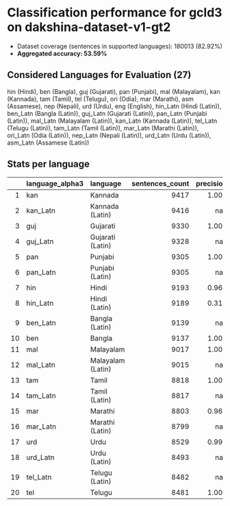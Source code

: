 # Classification performance for gcld3 on dakshina-dataset-v1-gt2

- Dataset coverage (sentences in supported languages): 180013 (82.92%)
- **Aggregated accuracy: 53.59%**

<h2 id="supported-languages">Considered Languages for Evaluation (27)</h2>

hin (Hindi), ben (Bangla), guj (Gujarati), pan (Punjabi), mal (Malayalam), kan (Kannada), tam (Tamil), tel (Telugu), ori (Odia), mar (Marathi), asm (Assamese), nep (Nepali), urd (Urdu), eng (English), hin_Latn (Hindi (Latin)), ben_Latn (Bangla (Latin)), guj_Latn (Gujarati (Latin)), pan_Latn (Punjabi (Latin)), mal_Latn (Malayalam (Latin)), kan_Latn (Kannada (Latin)), tel_Latn (Telugu (Latin)), tam_Latn (Tamil (Latin)), mar_Latn (Marathi (Latin)), ori_Latn (Odia (Latin)), nep_Latn (Nepali (Latin)), urd_Latn (Urdu (Latin)), asm_Latn (Assamese (Latin))

<h2 id="metrics-per-language">Stats per language</h2>

|    | language_alpha3   | language          |   sentences_count |   precision |   recall |    f1 |   tp |    fp |     tn |   fn |
|---:|:------------------|:------------------|------------------:|------------:|---------:|------:|-----:|------:|-------:|-----:|
|  1 | kan               | Kannada           |              9417 |       1.000 |    0.997 | 0.999 | 9392 |     0 | 170596 |   25 |
|  2 | kan_Latn          | Kannada (Latin)   |              9416 |     nan     |    0.000 | 0.000 |    0 |     0 | 170597 | 9416 |
|  3 | guj               | Gujarati          |              9330 |       1.000 |    0.999 | 0.999 | 9319 |     0 | 170683 |   11 |
|  4 | guj_Latn          | Gujarati (Latin)  |              9328 |     nan     |    0.000 | 0.000 |    0 |     0 | 170685 | 9328 |
|  5 | pan               | Punjabi           |              9305 |       1.000 |    0.999 | 0.999 | 9295 |     0 | 170708 |   10 |
|  6 | pan_Latn          | Punjabi (Latin)   |              9305 |     nan     |    0.000 | 0.000 |    0 |     0 | 170708 | 9305 |
|  7 | hin               | Hindi             |              9193 |       0.964 |    0.950 | 0.940 | 8729 |   322 | 170498 |  464 |
|  8 | hin_Latn          | Hindi (Latin)     |              9189 |       0.312 |    0.867 | 0.305 | 7970 | 17563 | 153261 | 1219 |
|  9 | ben_Latn          | Bangla (Latin)    |              9139 |     nan     |    0.000 | 0.000 |    0 |     0 | 170874 | 9139 |
| 10 | ben               | Bangla            |              9137 |       1.000 |    1.000 | 1.000 | 9133 |     0 | 170876 |    4 |
| 11 | mal               | Malayalam         |              9017 |       1.000 |    0.999 | 1.000 | 9012 |     0 | 170996 |    5 |
| 12 | mal_Latn          | Malayalam (Latin) |              9015 |     nan     |    0.000 | 0.000 |    0 |     0 | 170998 | 9015 |
| 13 | tam               | Tamil             |              8818 |       1.000 |    0.998 | 0.999 | 8798 |     0 | 171195 |   20 |
| 14 | tam_Latn          | Tamil (Latin)     |              8817 |     nan     |    0.000 | 0.000 |    0 |     0 | 171196 | 8817 |
| 15 | mar               | Marathi           |              8803 |       0.968 |    0.949 | 0.943 | 8354 |   278 | 170932 |  449 |
| 16 | mar_Latn          | Marathi (Latin)   |              8799 |     nan     |    0.000 | 0.000 |    0 |     0 | 171214 | 8799 |
| 17 | urd               | Urdu              |              8529 |       0.999 |    0.940 | 0.969 | 8019 |     5 | 171479 |  510 |
| 18 | urd_Latn          | Urdu (Latin)      |              8493 |     nan     |    0.000 | 0.000 |    0 |     0 | 171520 | 8493 |
| 19 | tel_Latn          | Telugu (Latin)    |              8482 |     nan     |    0.000 | 0.000 |    0 |     0 | 171531 | 8482 |
| 20 | tel               | Telugu            |              8481 |       1.000 |    0.996 | 0.998 | 8443 |     0 | 171532 |   38 |